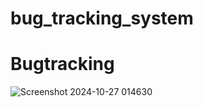 ﻿# bug_tracking_system
# Bugtracking
![Screenshot 2024-10-27 014630](https://github.com/user-attachments/assets/673cf19d-ae1e-4cd4-b318-d0fc8637d405)
